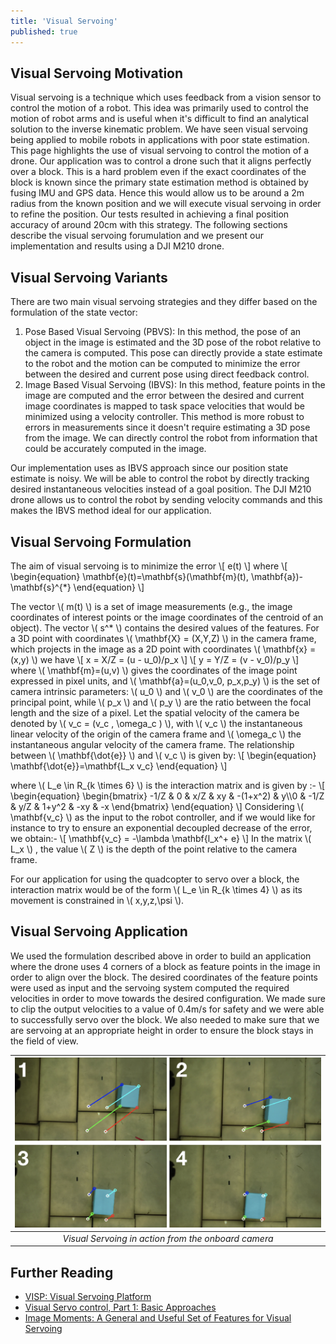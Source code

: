 ```yaml
---
title: 'Visual Servoing'
published: true
---
```

## Visual Servoing Motivation

Visual servoing is a technique which uses feedback from a vision sensor to control the motion of a robot. This idea was primarily used to control the motion of robot arms and is useful when it's difficult to find an analytical solution to the inverse kinematic problem. We have seen visual servoing being applied to mobile robots in applications with poor state estimation.
This page highlights the use of visual servoing to control the motion of a drone. Our application was to control a drone such that it aligns perfectly over a block. This is a hard problem even if the exact coordinates of the block is known since the primary state estimation method is obtained by fusing IMU and GPS data. Hence this would allow us to be around a 2m radius from the known position and we will execute visual servoing in order to refine the position. Our tests resulted in achieving a final position accuracy of around 20cm with this strategy.
The following sections describe the visual servoing forumulation and we present our implementation and results using a DJI M210 drone.

## Visual Servoing Variants

There are two main visual servoing strategies and they differ based on the formulation of the state vector:

1. Pose Based Visual Servoing (PBVS): In this method, the pose of an object in the image is estimated and the 3D pose of the robot relative to the camera is computed. This pose can directly provide a state estimate to the robot and the motion can be computed to minimize the error between the desired and current pose using direct feedback control.
2. Image Based Visual Servoing (IBVS): In this method, feature points in the image are computed and the error between the desired and current image coordinates is mapped to task space velocities that would be minimized using a velocity controller. This method is more robust to errors in measurements since it doesn't require estimating a 3D pose from the image. We can directly control the robot from information that could be accurately computed in the image.

Our implementation uses as IBVS approach since our position state estimate is noisy. We will be able to control the robot by directly tracking desired instantaneous velocities instead of a goal position. The DJI M210 drone allows us to control the robot by sending velocity commands and this makes the IBVS method ideal for our application.

## Visual Servoing Formulation
The aim of visual servoing is to minimize the error \\[ e(t) \\]
where \\[ \begin{equation} \mathbf{e}(t)=\mathbf{s}(\mathbf{m}(t), \mathbf{a})-\mathbf{s}^{*} \end{equation} \\]

The vector \\( m(t) \\) is a set of image measurements (e.g., the image coordinates of interest points or the image coordinates of the centroid of an object). The vector \\( s^* \\)  contains the desired values of the features.
For a 3D point with coordinates \\( \mathbf{X} = (X,Y,Z) \\)  in the camera frame, which projects in the image as a 2D point with coordinates \\( \mathbf{x} = (x,y) \\)  we have
\\[ x = X/Z = (u - u_0)/p_x \\]
\\[ y = Y/Z = (v - v_0)/p_y \\]
where \\( \mathbf{m}=(u,v) \\) gives the coordinates of the image point expressed in pixel units, and \\( \mathbf{a}=(u_0,v_0, p_x,p_y) \\) is the set of camera intrinsic parameters: \\( u_0 \\) and \\( v_0 \\) are the coordinates of the principal point, while \\( p_x \\) and \\( p_y \\) are the ratio between the focal length and the size of a pixel.
Let the spatial velocity of the camera be denoted by \\( v_c = (v_c , \omega_c ) \\), with \\( v_c \\) the instantaneous linear velocity of the origin of the camera frame and \\( \omega_c \\) the instantaneous angular velocity of the camera frame.
The relationship between \\( \mathbf{\dot{e}} \\) and \\( v_c \\) is given by: \\[ \begin{equation} \mathbf{\dot{e}}=\mathbf{L_x v_c} \end{equation} \\]

where \\( L_e \in R_{k \times 6} \\) is the interaction matrix and is given by :-
\\[ \begin{equation} \begin{bmatrix} -1/Z & 0 & x/Z & xy & -(1+x^2) & y\\\0 & -1/Z & y/Z & 1+y^2 & -xy & -x \end{bmatrix} \end{equation} \\]
Considering \\( \mathbf{v_c} \\) as the input to the robot controller, and if we would like for instance to try to ensure an exponential decoupled decrease of the error, we obtain:-
\\[ \mathbf{v_c} = -\lambda \mathbf{l_x^+ e} \\]
In the matrix \\( L_x \\) , the value \\( Z \\) is the depth of the point relative to the camera frame.

For our application for using the quadcopter to servo over a block, the interaction matrix would be of the form \\( L_e \in R_{k \times 4} \\) as its movement is constrained in \\( x,y,z,\psi \\).

## Visual Servoing Application
We used the formulation described above in order to build an application where the drone uses 4 corners of a block as feature points in the image in order to align over the block. The desired coordinates of the feature points were used as input and the servoing system computed the required velocities in order to move towards the desired configuration. We made sure to clip the output velocities to a value of 0.4m/s for safety and we were able to successfully servo over the block. We also needed to make sure that we are servoing at an appropriate height in order to ensure the block stays in the field of view.

| ![Visual Servoing in action](assets/servoing-action.png) |
|:--:|
| *Visual Servoing in action from the onboard camera* |


## Further Reading
- [VISP: Visual Servoing Platform](https://visp.inria.fr/)
- [Visual Servo control, Part 1: Basic Approaches](https://hal.inria.fr/inria-00350283/document)
- [Image Moments: A General and Useful Set of Features for Visual Servoing](https://hal.inria.fr/inria-00352019/document)
